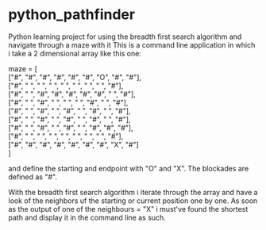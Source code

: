 # python_pathfinder
Python learning project for using the breadth first search algorithm and navigate through a maze with it
This is a command line application in which i take a 2 dimensional array like this one:

maze = [<br>
    ["#", "#", "#", "#", "#", "#", "O", "#", "#"],<br>
    ["#", " ", " ", " ", " ", " ", " ", " ", "#"],<br>
    ["#", " ", "#", "#", "#", "#", "#", " ", "#"],<br>
    ["#", " ", "#", " ", " ", " ", "#", " ", "#"],<br>
    ["#", " ", "#", " ", "#", " ", "#", " ", "#"],<br>
    ["#", " ", "#", " ", "#", " ", "#", " ", "#"],<br>
    ["#", " ", "#", " ", "#", " ", "#", "#", "#"],<br>
    ["#", " ", " ", " ", " ", " ", " ", " ", "#"],<br>
    ["#", "#", "#", "#", "#", "#", "#", "X", "#"]<br>
]

and define the starting and endpoint with "O" and "X". The blockades are defined as "#".

With the breadth first search algorithm i iterate through the array and have a look of the neighbors uf the starting or current position one by one. As soon as the output of one of the neighbours = "X" i must've found the shortest path and display it in the command line as such.
